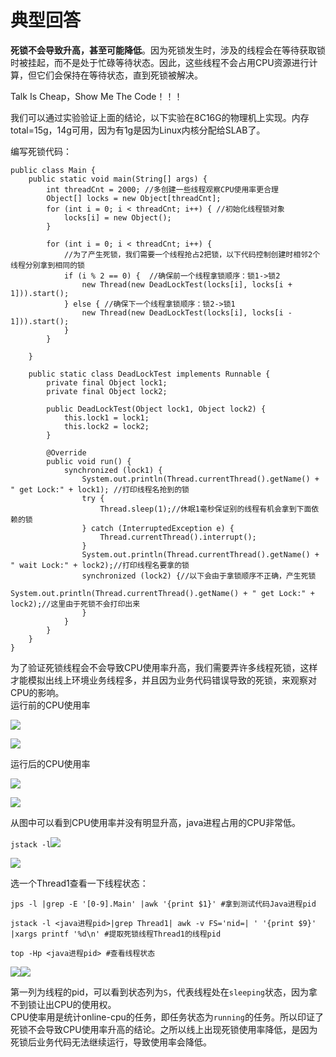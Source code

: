 # 典型回答


**死锁不会导致升高，甚至可能降低**。因为死锁发生时，涉及的线程会在等待获取锁时被挂起，而不是处于忙碌等待状态。因此，这些线程不会占用CPU资源进行计算，但它们会保持在等待状态，直到死锁被解决。



Talk Is Cheap，Show Me The Code！！！

  
我们可以通过实验验证上面的结论，以下实验在8C16G的物理机上实现。内存total=15g，14g可用，因为有1g是因为Linux内核分配给SLAB了。



编写死锁代码：



```plain
public class Main {
    public static void main(String[] args) {
        int threadCnt = 2000; //多创建一些线程观察CPU使用率更合理
        Object[] locks = new Object[threadCnt];
        for (int i = 0; i < threadCnt; i++) { //初始化线程锁对象
            locks[i] = new Object();
        }

        for (int i = 0; i < threadCnt; i++) {
            //为了产生死锁，我们需要一个线程抢占2把锁，以下代码控制创建时相邻2个线程分别拿到相同的锁
            if (i % 2 == 0) {  //确保前一个线程拿锁顺序：锁1->锁2
                new Thread(new DeadLockTest(locks[i], locks[i + 1])).start(); 
            } else { //确保下一个线程拿锁顺序：锁2->锁1
                new Thread(new DeadLockTest(locks[i], locks[i - 1])).start(); 
            }
        }

    }

    public static class DeadLockTest implements Runnable {
        private final Object lock1;
        private final Object lock2;

        public DeadLockTest(Object lock1, Object lock2) {
            this.lock1 = lock1;
            this.lock2 = lock2;
        }

        @Override
        public void run() {
            synchronized (lock1) {
                System.out.println(Thread.currentThread().getName() + " get Lock:" + lock1); //打印线程名抢到的锁
                try {
                    Thread.sleep(1);//休眠1毫秒保证别的线程有机会拿到下面依赖的锁
                } catch (InterruptedException e) {
                    Thread.currentThread().interrupt();
                }
                System.out.println(Thread.currentThread().getName() + " wait Lock:" + lock2);//打印线程名要拿的锁
                synchronized (lock2) {//以下会由于拿锁顺序不正确，产生死锁
                    System.out.println(Thread.currentThread().getName() + " get Lock:" + lock2);//这里由于死锁不会打印出来
                }
            }
        }
    }
}
```



为了验证死锁线程会不会导致CPU使用率升高，我们需要弄许多线程死锁，这样才能模拟出线上环境业务线程多，并且因为业务代码错误导致的死锁，来观察对CPU的影响。  
运行前的CPU使用率

![](./5.png)

![](https://cdn.nlark.com/yuque/0/2024/png/5378072/1706941762023-68c89cfa-7acc-4f1c-9cfc-af572c68d404.png?x-oss-process=image%2Fresize%2Cw_750%2Climit_0)



运行后的CPU使用率

![](./6.png)

![](https://cdn.nlark.com/yuque/0/2024/png/5378072/1706941762410-db42db30-00b4-4d76-b4a0-78f1f97bdb02.png?x-oss-process=image%2Fresize%2Cw_750%2Climit_0)

从图中可以看到CPU使用率并没有明显升高，java进程占用的CPU非常低。



`jstack -l`![](./7.png)

![](https://cdn.nlark.com/yuque/0/2024/png/5378072/1706941762433-44e7ada9-1bd5-4874-8d85-e103f1c0a67f.png)

选一个Thread1查看一下线程状态：



```plain
jps -l |grep -E '[0-9].Main' |awk '{print $1}' #拿到测试代码Java进程pid

jstack -l <java进程pid>|grep Thread1| awk -v FS='nid=| ' '{print $9}' |xargs printf '%d\n' #提取死锁线程Thread1的线程pid

top -Hp <java进程pid> #查看线程状态
```



![](./8.png)![](https://cdn.nlark.com/yuque/0/2024/png/5378072/1706941762473-f1816aff-10fc-4c15-bc04-f24afa6c32f2.png?x-oss-process=image%2Fresize%2Cw_750%2Climit_0)



第一列为线程的pid，可以看到状态列为`S`，代表线程处在`sleeping`状态，因为拿不到锁让出CPU的使用权。  
CPU使率用是统计online-cpu的任务，即任务状态为`running`的任务。所以印证了死锁不会导致CPU使用率升高的结论。之所以线上出现死锁使用率降低，是因为死锁后业务代码无法继续运行，导致使用率会降低。

